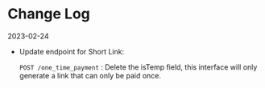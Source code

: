 # Change Log


2023-02-24

* Update endpoint for Short Link: 

	`POST /one_time_payment` : Delete the isTemp field, this interface will only generate a link that can only be paid once.